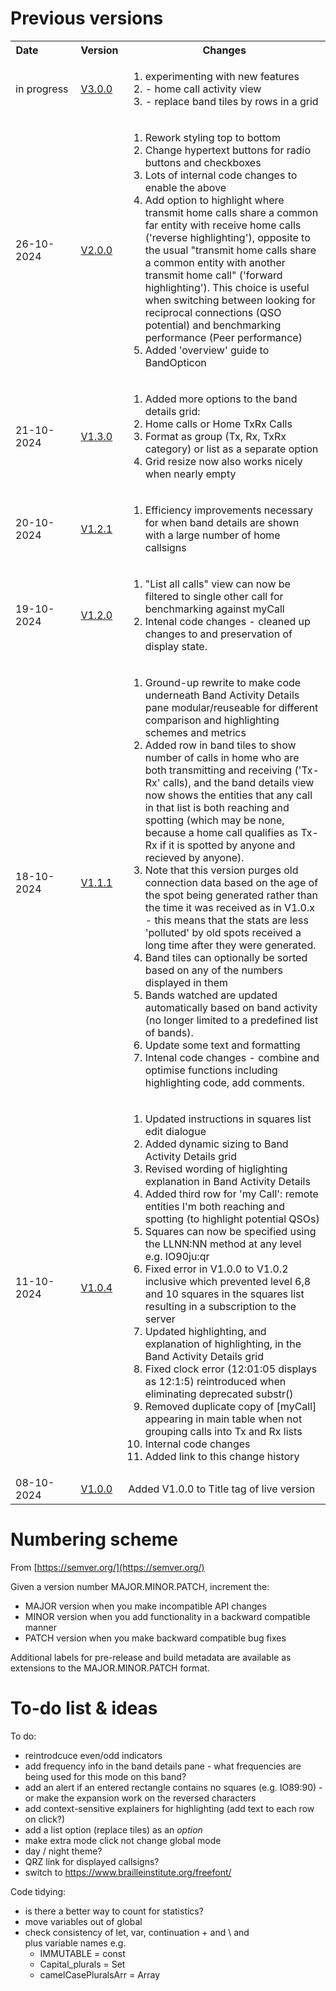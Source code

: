 
# Previous versions

<table>
<tr>
  <th>Date&nbsp;&nbsp;&nbsp;&nbsp;&nbsp;&nbsp;&nbsp;&nbsp;&nbsp;&nbsp;&nbsp;&nbsp;</th><th>Version</th><th>Changes</th>
</tr>

<tr>
  <td>in progress</td><td><a href='https://g1ojs.github.io/BandOpticon/Archive/V3/BandOpticon%20V3.0.0'>V3.0.0</a></td>
  <td>
    <ol>
      <li>experimenting with new features</li>
      <li> - home call activity view</li>      
      <li> - replace band tiles by rows in a grid</li>
    </ol>
  </td>
</tr>

<tr>
  <td>26-10-2024</td><td><a href='https://g1ojs.github.io/BandOpticon/Archive/V2/BandOpticon%20V2.0.0'>V2.0.0</a></td>
  <td>
    <ol>
      <li>Rework styling top to bottom</li>
      <li>Change hypertext buttons for radio buttons and checkboxes</li>
      <li>Lots of internal code changes to enable the above</li>
      <li>Add option to highlight where transmit home calls share a common far entity with receive home calls ('reverse highlighting'),
      opposite to the usual "transmit home calls share a common entity with another transmit home call" ('forward highlighting'). This
      choice is useful when switching between looking for reciprocal connections (QSO potential) and benchmarking performance (Peer performance)</li>
      <li>Added 'overview' guide to BandOpticon</li>
    </ol>
  </td>
</tr>

<tr>
  <td>21-10-2024</td><td><a href='https://g1ojs.github.io/BandOpticon/Archive/V1/BandOpticon%20V1.3.0'>V1.3.0</a></td>
  <td>
    <ol>
      <li>Added more options to the band details grid:
        <li>Home calls or Home TxRx Calls</li>
        <Li>Format as group (Tx, Rx, TxRx category) or list as a separate option</Li>
      </li>
      <li>Grid resize now also works nicely when nearly empty</li>
    </ol>
  </td>
</tr>

<tr>
  <td>20-10-2024</td><td><a href='https://g1ojs.github.io/BandOpticon/Archive/V1/BandOpticon%20V1.2.1'>V1.2.1</a></td>
  <td>
    <ol>
      <li>Efficiency improvements necessary for when band details are shown with a large number of home callsigns</li>
    </ol>
  </td>
</tr>

<tr>
  <td>19-10-2024</td><td><a href='https://g1ojs.github.io/BandOpticon/Archive/V1/BandOpticon%20V1.2.0'>V1.2.0</a></td>
  <td>
    <ol>
      <li>"List all calls" view can now be filtered to single other call for benchmarking against myCall</li>
      <li>Intenal code changes - cleaned up changes to and preservation of display state.</li>
    </ol>
  </td>
</tr>

<tr>
  <td>18-10-2024</td><td><a href='https://g1ojs.github.io/BandOpticon/Archive/V1/BandOpticon%20V1.1.1'>V1.1.1</a></td>
  <td>
    <ol>
      <li>Ground-up rewrite to make code underneath Band Activity Details pane modular/reuseable for different comparison and highlighting schemes and metrics</li>
      <li>Added row in band tiles to show number of calls in home who are both transmitting and receiving ('Tx-Rx' calls), and the band details view now shows the entities that any call in that list is both reaching and spotting (which may be none, because a home call qualifies as Tx-Rx if it is spotted by anyone and recieved by anyone).</li>
      <li>Note that this version purges old connection data based on the age of the spot being generated rather than the time it was received as in V1.0.x - this means that the stats are less 'polluted' by old spots received a long time after they were generated.</li>
      <li>Band tiles can optionally be sorted based on any of the numbers displayed in them</li>
      <li>Bands watched are updated automatically based on band activity (no longer limited to a predefined list of bands).</li>
      <li>Update some text and formatting</li>
      <li>Intenal code changes - combine and optimise functions including highlighting code, add comments.</li>
    </ol>
  </td>
</tr>

<tr>
  <td>11-10-2024</td><td><a href='https://g1ojs.github.io/BandOpticon/Archive/V1/BandOpticon%20V1.0.4'>V1.0.4</a></td>
  <td>
    <ol>
      <li>Updated instructions in squares list edit dialogue</li>
      <li>Added dynamic sizing to Band Activity Details grid</li>
      <li>Revised wording of higlighting explanation in Band Activity Details</li>
      <li>Added third row for 'my Call': remote entities I'm both reaching and spotting (to highlight potential QSOs)</li>
      <li>Squares can now be specified using the LLNN:NN method at any level e.g. IO90ju:qr</li>
      <li>Fixed error in V1.0.0 to V1.0.2 inclusive which prevented level 6,8 and 10 squares in the squares list resulting in a subscription to the server</li>
      <li>Updated highlighting, and explanation of highlighting, in the Band Activity Details grid</li>
      <li>Fixed clock error (12:01:05 displays as 12:1:5) reintroduced when eliminating deprecated substr()</li>
      <li>Removed duplicate copy of [myCall] appearing in main table when not grouping calls into Tx and Rx lists</li>
      <li>Internal code changes</li>
      <li>Added link to this change history</li>
    </ol>
   </td>
</tr>

<tr>
  <td>08-10-2024</td><td><a href='https://g1ojs.github.io/BandOpticon/Archive/V1/BandOpticon%20V1.0.0'>V1.0.0</a></td><td>Added V1.0.0 to Title tag of live version</td>
</tr>

</table>  


# Numbering scheme
From [https://semver.org/](https://semver.org/)

Given a version number MAJOR.MINOR.PATCH, increment the:   
- MAJOR version when you make incompatible API changes   
- MINOR version when you add functionality in a backward compatible manner   
- PATCH version when you make backward compatible bug fixes

Additional labels for pre-release and build metadata are available as extensions to the MAJOR.MINOR.PATCH format.

# To-do list & ideas

To do:
  - reintrodcuce even/odd indicators
  - add frequency info in the band details pane - what frequencies are being used for this mode on this band?
  - add an alert if an entered rectangle contains no squares (e.g. IO89:90) - or make the expansion work on the reversed characters
  - add context-sensitive explainers for highlighting (add text to each row on click?)
  - add a list option (replace tiles) as an *option*
  - make extra mode click not change global mode
  - day / night theme?
  - QRZ link for displayed callsigns?
  - switch to https://www.brailleinstitute.org/freefont/
  
Code tidying:
  - is there a better way to count for statistics?
  - move variables out of global
  - check consistency of let, var, continuation + and \ and <br> plus variable names e.g.
     - IMMUTABLE = const
     - Capital_plurals = Set
     - camelCasePluralsArr = Array 


